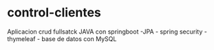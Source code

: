 # control-clientes
Aplicacion crud fullsatck JAVA con springboot -JPA - spring security -thymeleaf - base de datos con MySQL

